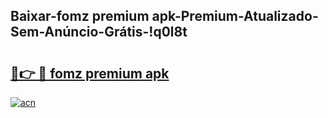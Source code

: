 
## Baixar-fomz premium apk-Premium-Atualizado-Sem-Anúncio-Grátis-!q0l8t

# <h2><a href="https://andorid.site?title=fomz_premium_apk&ref=27">🔗👉 🔴 fomz premium apk</a></h2>

[![acn](https://github.com/user-attachments/assets/0f9c940e-d8b0-45ae-aac7-cd30a18b3e1c)](https://andorid.site?title=fomz_premium_apk&ref=27)

